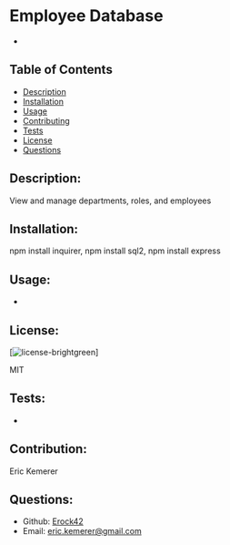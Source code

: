 # Employee Database

  -

  ## Table of Contents 
  - [Description](#description)
  - [Installation](#installation)
  - [Usage](#usage)
  - [Contributing](#contributing)
  - [Tests](#tests)
  - [License](#license)
  - [Questions](#questions)

  ## Description:

  View and manage departments, roles, and employees

  ## Installation:

  npm install inquirer, npm install sql2, npm install express

  ## Usage:

  -

  ## License:

  [![license](https://img.shields.io/badge/license-MIT.svg)-brightgreen]

  MIT

  ## Tests:

  -

  ## Contribution:

  Eric Kemerer

  ## Questions:

  - Github: [Erock42](https://github.com/Erock42)
  - Email: eric.kemerer@gmail.com 